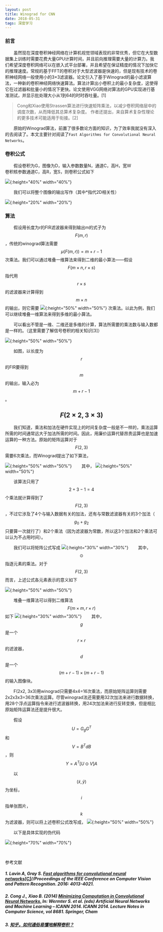 ```yaml
---
layout: post
title: Winograd for CNN
date: 2018-05-31
tags: 深度学习
---
```


### 前言

&#8195;&#8195;虽然现在深度卷积神经网络在计算机视觉领域表现的非常优秀，但它在大型数据集上训练时需要花费大量GPU计算时间，并且前向推理需要大量的计算力。我们希望深度卷积网络可以在嵌入式平台部署，并且希望在保证精度的情况下加快它的推理速度。常规的基于FFT的卷积对于大型滤波器是快速的，但是现有技术的卷积神经网络一般使用小的3×3滤波器。论文引入了基于Winograd的最小滤波算法，一种新的卷积神经网络快速算法。算法计算出小卷积上的最小复杂度，这使得它在过滤器和批量小的情况下更快。论文使用VGG网络对算法的GPU实现进行基准测试，并显示批处理大小从1到64的时时吞吐量。[1]

>Cong和Xiao使用Strassen算法进行快速矩阵乘法，以减少卷积网络层中的调度次数，从而降低其总算术复杂度。 作者还提出，来自算术复杂性理论的更多技术可能适用于衔接。[2]

&#8195;&#8195;原始的Winograd算法，前置了很多数论方面的知识，为了效率我就没有深入的去阅读了。本文主要针对阅读了`Fast Algorithms for Convolutional Neural Networks`。

### 卷积公式

&#8195;&#8195;假设卷积为G，图像为D，输入参数数量N，通道C，高H，宽W   
卷积核参数通道C，高R，宽S，则卷积公式如下

![](/images/posts/2018-05-31-Winograd/tex1.png){:height="40%" width="40%"}

&#8195;&#8195;我们可以将整个图像的输出写作（其中*指代2D相关性）

![](/images/posts/2018-05-31-Winograd/tex2.png){:height="20%" width="20%"}

### 算法

&#8195;&#8195;假设用长度为r的FIR滤波器来得到输出m的式子为$$F(m, r)$$，传统的winograd算法需要$$µ(F(m,r)) = m + r - 1$$次乘法。我们可以通过堆叠一维算法来得到二维的最小算法——假设$$F(m\times n, r\times s)$$指代用$$r\times s$$的滤波器来计算得到$$m\times n$$的输出，则它需要
![](/images/posts/2018-05-31-Winograd/tex3.png){:height="50%" width="50%"}
次乘法。以此为例，我们可以继续堆叠一维算法来得到多维的最小算法。

&#8195;&#8195;可以看出不管是一维、二维还是多维的计算，算法所需要的乘法数与输入数都是一样的。（这里需要了解信号卷积的相关知识[3]）

![](/images/posts/2018-05-31-Winograd/1.jpg){:height="50%" width="50%"}

&#8195;&#8195;如图，以长度为$$r$$的FIR要得到$$m$$的输出，输入必为$$m+r-1$$。

## $$F(2\times 2,3\times 3)$$

&#8195;&#8195;我们知道，乘法和加法在硬件实现上的时间复杂度一般是不一样的，乘法运算所需的时间通常远大于加法所需的时间。因此，用廉价运算代替昂贵运算也是加速运算的一种方法。原始的矩阵运算对于$$F(2,3)$$需要6次乘法，而Winograd提出了如下算法，

![](/images/posts/2018-05-31-Winograd/tex4.png){:height="50%" width="50%"}
&#8195;&#8195;其中，
![](/images/posts/2018-05-31-Winograd/tex5.png){:height="50%" width="50%"}

&#8195;&#8195;该算法只用了$$2+3-1=4$$个乘法就计算得到了$$F(2,3)$$，不过它涉及了4个与输入数据有关的加法，还有与常数滤波器有关的3个加法（$$g_0+g_2$$只要算一次就行了）和2个乘法（因为滤波器为常数，所以这3个加法和2个乘法可以认为不占用时间）。

&#8195;&#8195;我们可以将矩阵公式写成
![](/images/posts/2018-05-31-Winograd/tex6.png){:height="30%" width="30%"}
&#8195;&#8195;其中，$$\odot$$指逐元素的乘法。对于$$F(2,3)$$而言，上述公式各元素表示的意义如下

![](/images/posts/2018-05-31-Winograd/tex7.png){:height="50%" width="50%"}

&#8195;&#8195;堆叠一维算法可以得到二维算法$$F(m\times m, r\times r)$$如下
![](/images/posts/2018-05-31-Winograd/tex8.png){:height="30%" width="30%"}
&#8195;&#8195;其中，$$g$$是一个$$r\times r$$的滤波器，$$d$$是一个$$(m+r-1)\times(m+r-1)$$的输入图像块。

&#8195;&#8195;F(2x2, 3x3)用winograd只需要4x4=16次乘法，而原始矩阵运算则需要2x2x3x3=36次乘法运算。尽管winograd法还需要用32次加法来进行数据转换，用28个浮点运算指令来进行滤波器转换，用24次加法来进行反转变换，但是相比原始矩阵运算法还是提升很大。

&#8195;&#8195;假设$$U=G_gG^T$$和$$V=B^{T}dB$$，则
$$
Y=A^{T}[U\odot V]A
$$

&#8195;&#8195;以$$(\widetilde {x},\widetilde {y})$$为坐标，$$i$$指单张图片，$$k$$为滤波器，则可以将上述卷积公式改写成，
![](/images/posts/2018-05-31-Winograd/tex11.png){:height="50%" width="50%"}

&#8195;&#8195;以下是具体实现的伪代码

![](/images/posts/2018-05-31-Winograd/tex12.png){:height="70%" width="70%"}


<br/>

参考文献

##### 1. Lavin A, Gray S. [Fast algorithms for convolutional neural networks[C]](https://www.cv-foundation.org/openaccess/content_cvpr_2016/papers/Lavin_Fast_Algorithms_for_CVPR_2016_paper.pdf)//Proceedings of the IEEE Conference on Computer Vision and Pattern Recognition. 2016: 4013-4021.

##### 2. Cong J., Xiao B. (2014) [Minimizing Computation in Convolutional Neural Networks.](https://link.springer.com/chapter/10.1007/978-3-319-11179-7_36) In: Wermter S. et al. (eds) Artificial Neural Networks and Machine Learning – ICANN 2014. ICANN 2014. Lecture Notes in Computer Science, vol 8681. Springer, Cham

##### 3. [知乎，如何通俗易懂地解释卷积？](https://www.zhihu.com/question/22298352)